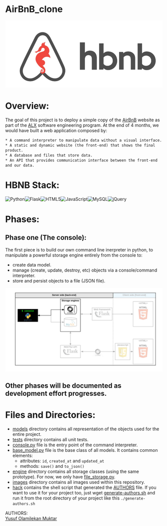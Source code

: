 # AirBnB_clone
![N|Solid](./images/hbnb.jpeg)

# Overview:
The goal of this project is to deploy a simple copy of the <a href=https://www.airbnb.com/>AirBnB</a> website as part of the <a href=https://www.alxafrica.com/>ALX</a> software engineering program. At the end of 4 months, we would have built a web application composed by:

	* A command interpreter to manipulate data without a visual interface.
	* A static and dynamic website (the front-end) that shows the final product.
	* A database and files that store data.
	* An API that provides communication interface between the front-end and our data.

# HBNB Stack:
![Python](https://img.shields.io/badge/python-3670A0?style=for-the-badge&logo=python&logoColor=ffdd54)![Flask](https://img.shields.io/badge/flask-%23000.svg?style=for-the-badge&logo=flask&logoColor=white)![HTML5](https://img.shields.io/badge/html5-%23E34F26.svg?style=for-the-badge&logo=html5&logoColor=white)![JavaScript](https://img.shields.io/badge/javascript-%23323330.svg?style=for-the-badge&logo=javascript&logoColor=%23F7DF1E)![MySQL](https://img.shields.io/badge/mysql-%2300f.svg?style=for-the-badge&logo=mysql&logoColor=white)![jQuery](https://img.shields.io/badge/jquery-%230769AD.svg?style=for-the-badge&logo=jquery&logoColor=white)


# Phases:
## Phase one (The console):
The first piece is to build our own command line inerpreter in python, to manipulate a powerful storage engine entirely from the console to:
* create data model.
* manage (create, update, destroy, etc) objects via a console/command interpreter.
* store and persist objects to a file (JSON file).




![N|Solid](./images/Phase1.png)

## Other phases will be documented as development effort progresses.

# Files and Directories:
* [models](./models) directory contains all representation of the objects used for the entire project.
* [tests](./tests) directory contains all unit tests.
* [console.py](./console.py) file is the entry point of the command interpreter.
* [base_model.py](./models/base_model.py) file is the base class of all models. It contains common elements:
	* attributes: `id`, `created_at` and `updated_at`
	* methods: `save()` and `to_json()`
* [engine](./models/engine) directory contains all storage classes (using the same prototype). For now, we only have [file_storage.py](./models/engine/file_storage.py).
* [images](./images) directory contains all images used within this repository.
* [hack](./hack) contains the shell script that generated the [AUTHORS](./AUTHORS) file. If you want to use it for your project too, just wget [generate-authors.sh](./hack/generate-authors.sh) and run it from the root directory of your project like this `./generate-authors.sh`


AUTHORS:<br>
[Yusuf Olamilekan Muktar](www.github.com/yusufom)<br>

